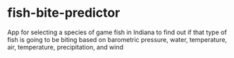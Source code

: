 # fish-bite-predictor
App for selecting a species of game fish in Indiana to find out if that type of fish is going to be biting based on barometric pressure, water, temperature, air, temperature, precipitation, and wind
